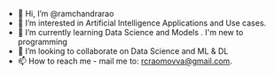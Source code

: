 - 👋 Hi, I’m @ramchandrarao
- 👀 I’m interested in Artificial Intelligence Applications and Use cases.
- 🌱 I’m currently learning Data Science and Models . I'm new to programming
- 💞️ I’m looking to collaborate on Data Science and ML & DL
- 📫 How to reach me - mail me to: rcraomovva@gmail.com.

<!---
ramchandrarao/ramchandrarao is a ✨ special ✨ repository because its `README.md` (this file) appears on your GitHub profile.
You can click the Preview link to take a look at your changes.
--->
